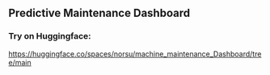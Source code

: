 ## Predictive Maintenance Dashboard
### Try on Huggingface:
https://huggingface.co/spaces/norsu/machine_maintenance_Dashboard/tree/main
